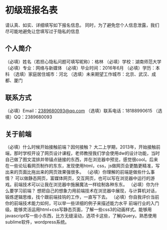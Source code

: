# 初级班报名表

请认真、如实、详细填写如下报名信息。
同时，为了避免您个人信息泄露，我们尽可能地避免让您填写过于隐私的信息

## 个人简介

（必填）姓名（若担心隐私问题可填写昵称）：格林
（必填）学校：湖南师范大学  
（必填）专业：网络与新媒体
（必填）毕业时间：2016年6月
（必填）学历：本科
（选填）家庭居住城市：河北
（选填）未来期望工作城市：北京、武汉、成都、厦门

## 联系方式

（必填）Email：2389680093@qq.com
（选填）联系电话：18188990615
（选填）QQ：2389680093

## 关于前端

（必填）什么时候开始接触前端？因何接触？
大二上学期，2013年，开始接触前端，那时学校开设了网页设计课程，老师教授我们学会使用dw的设计功能，当时自己做了图文混排并带锚点链接的东西，并在浏览器中预览，感觉很cool。后来在一些论坛看网页制作的东东，发现使用html，css，js做网页会更酷更精准，写出来的页面比拖出来的网页效果强很多。
（必填）你理解的前端是做些什么事情？
可以做静态网页，富媒体网页，交互网页，也可以写在浏览器中运行的游戏。前端技术可以让我在浏览器中施展魔法一样绘制各种东东。
（必填）你为什么要学习前端？
想把自己的想象力用前端技术在浏览器中展现，与计算机对话，锻炼逻辑思维，找个跟前端挂钩的工作，一直写下去。
（必填）你自我评价当前你的前端技术能力如何，可以举一些详细的例子来描述能力水平
前端行业的入门级。能够灵活运用html+css写静态页面，了解一些css3的动画样式。能够用javascript写一些小东西，比方无缝滚动，选项卡这些，了解jQuery。熟悉使用sublime软件，wordpress系统。
